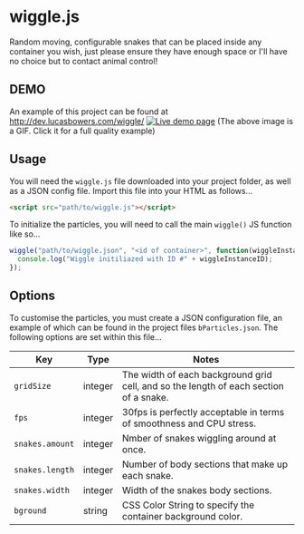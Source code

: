 # wiggle.js
Random moving, configurable snakes that can be placed inside any container you wish, just please ensure they have enough space or I'll have no choice but to contact animal control!

## DEMO
An example of this project can be found at http://dev.lucasbowers.com/wiggle/
<a href="http://dev.lucasbowers.com/wiggle/" target="_blank"><img src="http://dev.lucasbowers.com/wiggle/assets/images/preview.gif" alt="Live demo page" /></a>
(The above image is a GIF. Click it for a full quality example)

## Usage
You will need the `wiggle.js` file downloaded into your project folder, as well as a JSON config file. Import this file into your HTML as follows...
```html
<script src="path/to/wiggle.js"></script>
```

To initialize the particles, you will need to call the main `wiggle()` JS function like so...
```js
wiggle("path/to/wiggle.json", "<id of container>", function(wiggleInstanceID){
  console.log("Wiggle initiliazed with ID #" + wiggleInstanceID);
});
```

## Options
To customise the particles, you must create a JSON configuration file, an example of which can be found in the project files `bParticles.json`.  The following options are set within this file...

Key | Type | Notes
----|------|------
`gridSize`|integer|The width of each background grid cell, and so the length of each section of a snake.
`fps`|integer|30fps is perfectly acceptable in terms of smoothness and CPU stress.
`snakes.amount`|integer|Nmber of snakes wiggling around at once.
`snakes.length`|integer|Number of body sections that make up each snake.
`snakes.width`|integer|Width of the snakes body sections.
`bground`|string|CSS Color String to specify the container background color.
